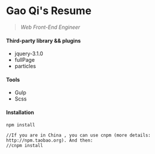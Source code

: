 # Gao Qi's Resume
> *Web Front-End Engineer*


#### Third-party library && plugins
- jquery-3.1.0
- fullPage
- particles

#### Tools
- Gulp
- Scss

#### Installation

```
npm install

//If you are in China , you can use cnpm (more details: http://npm.taobao.org). And then:
//cnpm install
```
